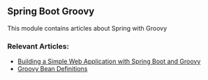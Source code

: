 ## Spring Boot Groovy

This module contains articles about Spring with Groovy


### Relevant Articles:

- [Building a Simple Web Application with Spring Boot and Groovy](https://www.surya.com/spring-boot-groovy-web-app)
- [Groovy Bean Definitions](https://www.surya.com/spring-groovy-beans)